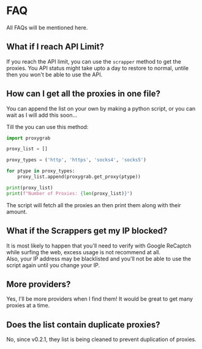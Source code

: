 # FAQ
All FAQs will be mentioned here.

## What if I reach API Limit?
If you reach the API limit, you can use the `scrapper` method to get the proxies.
You API status might take upto a day to restore to normal, untile then you won't be able to use the API.

## How can I get all the proxies in one file?
You can append the list on your own by making a python script, or you can wait as I will add this soon...

Till the you can use this method:
```py
import proxygrab

proxy_list = []

proxy_types = ('http', 'https', 'socks4', 'socks5')

for ptype in proxy_types:
    proxy_list.append(proxygrab.get_proxy(ptype))

print(proxy_list)
print(f"Number of Proxies: {len(proxy_list)}")
```

The script will fetch all the proxies an then print them along with their amount.

## What if the Scrappers get my IP blocked?
It is most likely to happen that you'll need to verify with Google ReCaptch while surfing the web, excess usage is not recommend at all.</br>
Also, your IP address may be blacklisted and you'll not be able to use the script again until you change your IP.

## More providers?
Yes, I'll be more providers when I find them! It would be great to get many proxies at a time.

## Does the list contain duplicate proxies?
No, since v0.2.1, they list is being cleaned to prevent duplication of proxies.